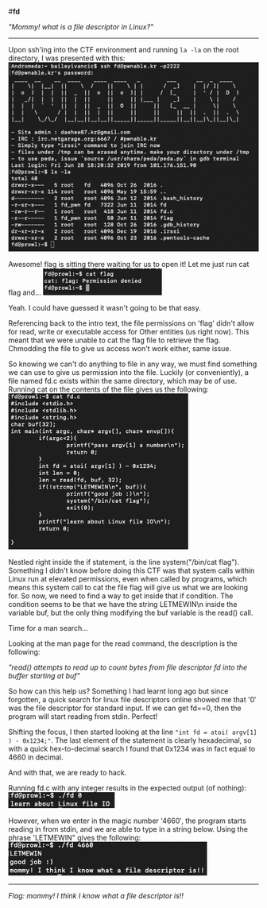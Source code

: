#**fd** 

*"Mommy! what is a file descriptor in Linux?"*

-----

Upon ssh'ing into the CTF environment and running ```la -la``` on the root directory, I was presented with this:
![img1](images/img1.png)

Awesome! flag is sitting there waiting for us to open it! Let me just run cat flag and…
![img2](images/img2.png)

Yeah. I could have guessed it wasn't going to be that easy.

Referencing back to the intro text, the file permissions on 'flag' didn't allow for read, write or executable access for Other entities (us right now). This meant that we were unable to cat the flag file to retrieve the flag. Chmodding the file to give us access won't work either, same issue.


So knowing we can't do anything to file in any way, we must find something we can use to give us permission into the file. Luckily (or conveniently), a file named fd.c exists within the same directory, which may be of use. Running cat on the contents of the file gives us the following:
![img3](images/img3.png)

Nestled right inside the if statement, is the line system("/bin/cat flag"). Something I didn't know before doing this CTF was that system calls within Linux run at elevated permissions, even when called by programs, which means this system call to cat the file flag will give us what we are looking for. So now, we need to find a way to get inside that if condition. The condition seems to be that we have the string LETMEWIN\n inside the variable buf, but the only thing modifying the buf variable is the read() call.


Time for a man search…

Looking at the man page for the read command, the description is the following:

*"read() attempts to read up to count bytes from file descriptor fd into the buffer starting at buf"*

So how can this help us? Something I had learnt long ago but since forgotten, a quick search for linux file descriptors online showed me that '0′ was the file descriptor for standard input. If we can get fd==0, then the program will start reading from stdin. Perfect!


Shifting the focus, I then started looking at the line ```"int fd = atoi( argv[1] ) - 0x1234;"```. The last element of the statement is clearly hexadecimal, so with a quick hex-to-decimal search I found that 0x1234 was in fact equal to 4660 in decimal.


And with that, we are ready to hack.

Running fd.c with any integer results in the expected output (of nothing):
![img4](images/img4.png)

However, when we enter in the magic number '4660′, the program starts reading in from stdin, and we are able to type in a string below. Using the phrase 'LETMEWIN" gives the following:
![img5](images/img5.png)

---

*Flag: mommy! I think I know what a file descriptor is!!*